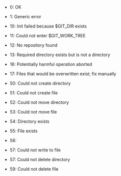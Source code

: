 * 0: OK
* 1: Generic error
* 10: Init failed because $GIT\_DIR exists
* 11: Could not enter $GIT\_WORK\_TREE
* 12: No repository found
* 13: Required directory exists but is not a directory
* 16: Potentially harmful operation aborted
* 17: Files that would be overwritten exist; fix manually

* 50: Could not create directory
* 51: Could not create file
* 52: Could not move directory
* 53: Could not move file
* 54: Directory exists
* 55: File exists
* 56: 
* 57: Could not write to file
* 57: Could not delete directory
* 59: Could not delete file
